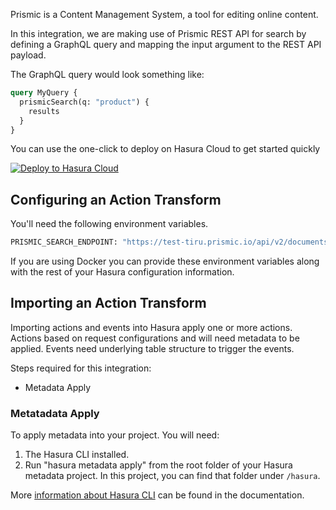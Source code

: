 Prismic is a Content Management System, a tool for editing online content.

In this integration, we are making use of Prismic REST API for search by defining a GraphQL query and mapping the input argument to the REST API payload.

The GraphQL query would look something like:

```graphql
query MyQuery {
  prismicSearch(q: "product") {
    results
  }
}
```

You can use the one-click to deploy on Hasura Cloud to get started quickly

[![Deploy to Hasura Cloud](https://hasura.io/deploy-button.svg)](https://cloud.hasura.io/deploy?github_repo=https://github.com/hasura/data-hub&hasura_dir=action-transforms/prismic/hasura)

## Configuring an Action Transform

You'll need the following environment variables.

```bash
PRISMIC_SEARCH_ENDPOINT: "https://test-tiru.prismic.io/api/v2/documents/search"
```

If you are using Docker you can provide these environment variables along with the rest of your Hasura configuration information.

## Importing an Action Transform

Importing actions and events into Hasura apply one or more actions. Actions based on request configurations and will need metadata to be applied. Events need underlying table structure to trigger the events.

Steps required for this integration:

- Metadata Apply

### Metatadata Apply

To apply metadata into your project. You will need:

1. The Hasura CLI installed.
2. Run "hasura metadata apply" from the root folder of your Hasura metadata project. In this project, you can find that folder under `/hasura`.

More [information about Hasura CLI](https://hasura.io/docs/latest/graphql/core/hasura-cli/index.html) can be found in the documentation.
